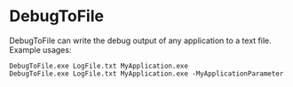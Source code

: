 # DebugToFile

DebugToFile can write the debug output of any application to a text file. Example usages:

    DebugToFile.exe LogFile.txt MyApplication.exe
    DebugToFile.exe LogFile.txt MyApplication.exe -MyApplicationParameter
